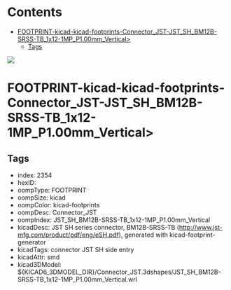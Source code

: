 



Contents
========

* [FOOTPRINT-kicad-kicad-footprints-Connector_JST-JST_SH_BM12B-SRSS-TB_1x12-1MP_P1.00mm_Vertical>](#footprint-kicad-kicad-footprints-connector_jst-jst_sh_bm12b-srss-tb_1x12-1mp_p100mm_vertical)
	* [Tags](#tags)
  
![][im]
# FOOTPRINT-kicad-kicad-footprints-Connector_JST-JST_SH_BM12B-SRSS-TB_1x12-1MP_P1.00mm_Vertical>

## Tags

- index: 2354
- hexID: 
- oompType: FOOTPRINT
- oompSize: kicad
- oompColor: kicad-footprints
- oompDesc: Connector_JST
- oompIndex: JST_SH_BM12B-SRSS-TB_1x12-1MP_P1.00mm_Vertical
- kicadDesc: JST SH series connector, BM12B-SRSS-TB (http://www.jst-mfg.com/product/pdf/eng/eSH.pdf), generated with kicad-footprint-generator
- kicadTags: connector JST SH side entry
- kicadAttr: smd
- kicad3DModel: ${KICAD6_3DMODEL_DIR}/Connector_JST.3dshapes/JST_SH_BM12B-SRSS-TB_1x12-1MP_P1.00mm_Vertical.wrl



[im]: image.png

